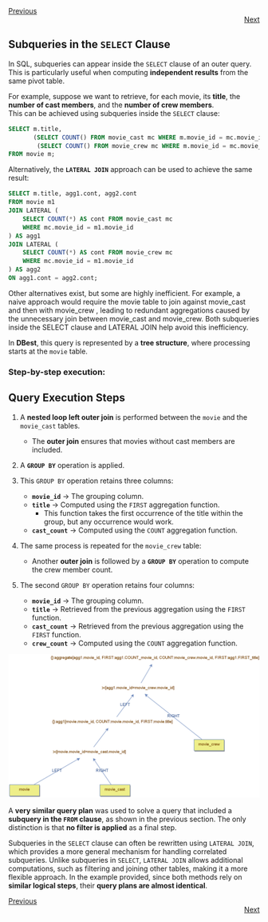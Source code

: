 <div align="left">
    <a href="./18.2 - subqueries-in-from-clause.md">Previous</a>
</div>
<div align="right">
  <a href="./18.4 - etl-example.md">Next</a>
</div>

## Subqueries in the `SELECT` Clause  

In SQL, subqueries can appear inside the `SELECT` clause of an outer query.  
This is particularly useful when computing **independent results** from the same pivot table.  

For example, suppose we want to retrieve, for each movie, its **title**, the **number of cast members**, and the **number of crew members**.  
This can be achieved using subqueries inside the `SELECT` clause:  

```sql
SELECT m.title, 
       (SELECT COUNT() FROM movie_cast mc WHERE m.movie_id = mc.movie_id), 
        (SELECT COUNT() FROM movie_crew mc WHERE m.movie_id = mc.movie_id) 
FROM movie m;
```

Alternatively, the **`LATERAL JOIN`** approach can be used to achieve the same result:

```sql
SELECT m.title, agg1.cont, agg2.cont
FROM movie m1
JOIN LATERAL (
    SELECT COUNT(*) AS cont FROM movie_cast mc
    WHERE mc.movie_id = m1.movie_id
) AS agg1 
JOIN LATERAL (
    SELECT COUNT(*) AS cont FROM movie_crew mc
    WHERE mc.movie_id = m1.movie_id
) AS agg2 
ON agg1.cont = agg2.cont;
```

Other alternatives exist, but some are highly inefficient.
For example, a naive approach would require the movie table to join against movie_cast and then with movie_crew , leading to redundant aggregations caused by the unnecessary join between movie_cast and movie_crew. Both subqueries inside the SELECT clause and LATERAL JOIN help avoid this inefficiency.



In **DBest**, this query is represented by a **tree structure**, where processing starts at the `movie` table.  

### Step-by-step execution:  



## Query Execution Steps  

1. A **nested loop left outer join** is performed between the `movie` and the `movie_cast` tables.  
   - The **outer join** ensures that movies without cast members are included.  

2. A **`GROUP BY`** operation is applied.  

3. This `GROUP BY` operation retains three columns:  
   - **`movie_id`** → The grouping column.  
   - **`title`** → Computed using the `FIRST` aggregation function.  
     - This function takes the first occurrence of the title within the group, but any occurrence would work.  
   - **`cast_count`** → Computed using the `COUNT` aggregation function.  

4. The same process is repeated for the `movie_crew` table:  
   - Another **outer join** is followed by a **`GROUP BY`** operation to compute the crew member count.  

5. The second `GROUP BY` operation retains four columns:  
   - **`movie_id`** → The grouping column.  
   - **`title`** → Retrieved from the previous aggregation using the `FIRST` function. 
   - **`cast_count`** → Retrieved from the previous aggregation using the `FIRST` function.  
   - **`crew_count`** → Computed using the `COUNT` aggregation function.  

<img src="assets/images/subqueries-select-clause.png" alt="Subqueries in the SELECT clause" width="750"/>  


A **very similar query plan** was used to solve a query that included a **subquery in the `FROM` clause**, as shown in the previous section.  The only distinction is that **no filter is applied** as a final step.  

Subqueries in the `SELECT` clause can often be rewritten using `LATERAL JOIN`, which provides a more general mechanism for handling correlated subqueries. Unlike subqueries in `SELECT`, `LATERAL JOIN` allows additional computations, such as filtering and joining other tables, making it a more flexible approach.
In the example provided, since both methods rely on **similar logical steps**, their **query plans are almost identical**.  



<div align="left">
    <a href="./18.2 - subqueries-in-from-clause.md">Previous</a>
</div>
<div align="right">
  <a href="./18.4 - etl-example.md">Next</a>
</div>
